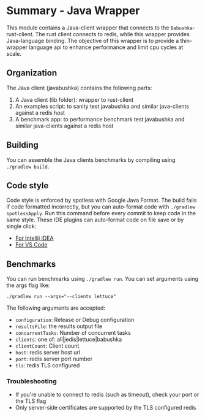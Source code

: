 # Summary - Java Wrapper

This module contains a Java-client wrapper that connects to the `Babushka`-rust-client. The rust client connects to
redis, while this wrapper provides Java-language binding. The objective of this wrapper is to provide a thin-wrapper
language api to enhance performance and limit cpu cycles at scale. 

## Organization

The Java client (javabushka) contains the following parts:

1. A Java client (lib folder): wrapper to rust-client
2. An examples script: to sanity test javabushka and similar java-clients against a redis host
3. A benchmark app: to performance benchmark test javabushka and similar java-clients against a redis host

## Building

You can assemble the Java clients benchmarks by compiling using `./gradlew build`. 

## Code style

Code style is enforced by spotless with Google Java Format. The build fails if code formatted incorrectly, but you can auto-format code with `./gradlew spotlessApply`.
Run this command before every commit to keep code in the same style.
These IDE plugins can auto-format code on file save or by single click:
* [For Intellij IDEA](https://plugins.jetbrains.com/plugin/18321-spotless-gradle)
* [For VS Code](https://marketplace.visualstudio.com/items?itemName=richardwillis.vscode-spotless-gradle)

## Benchmarks

You can run benchmarks using `./gradlew run`. You can set arguments using the args flag like:

```shell
./gradlew run --args="--clients lettuce"
```

The following arguments are accepted: 
* `configuration`: Release or Debug configuration
* `resultsFile`: the results output file
* `concurrentTasks`: Number of concurrent tasks 
* `clients`: one of: all|jedis|lettuce|babushka
* `clientCount`: Client count
* `host`: redis server host url 
* `port`: redis server port number
* `tls`: redis TLS configured

### Troubleshooting

* If you're unable to connect to redis (such as timeout), check your port or the TLS flag
* Only server-side certificates are supported by the TLS configured redis
